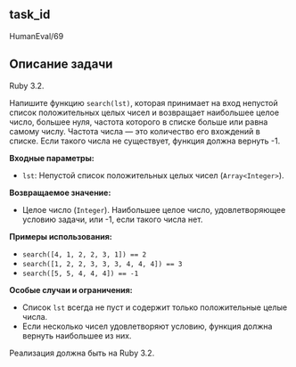 ## task_id
HumanEval/69

## Описание задачи
Ruby 3.2.

Напишите функцию `search(lst)`, которая принимает на вход непустой список положительных целых чисел и возвращает наибольшее целое число, большее нуля, частота которого в списке больше или равна самому числу.  Частота числа — это количество его вхождений в списке. Если такого числа не существует, функция должна вернуть -1.


**Входные параметры:**

* `lst`: Непустой список положительных целых чисел (`Array<Integer>`).


**Возвращаемое значение:**

* Целое число (`Integer`). Наибольшее целое число, удовлетворяющее условию задачи, или -1, если такого числа нет.


**Примеры использования:**

* `search([4, 1, 2, 2, 3, 1]) == 2`
* `search([1, 2, 2, 3, 3, 3, 4, 4, 4]) == 3`
* `search([5, 5, 4, 4, 4]) == -1`


**Особые случаи и ограничения:**

* Список `lst` всегда не пуст и содержит только положительные целые числа.
* Если несколько чисел удовлетворяют условию, функция должна вернуть наибольшее из них.


Реализация должна быть на Ruby 3.2.

